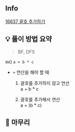 ## Info
[16637 괄호 추가하기](https://www.acmicpc.net/problem/16637)

## 💡 풀이 방법 요약
> BF, DFS

ex) `a + b * c`

- `+` 연산을 해야 할 때

  1. 괄호를 추가하지 않고 연산  
      a + b * c  

  2. 괄호를 추가해서 연산   
     a + (b * c)  


## 🙂 마무리